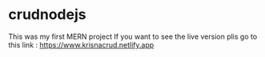 # crudnodejs
This was my first MERN project
If you want to see the live version plis go to this link :
https://www.krisnacrud.netlify.app
